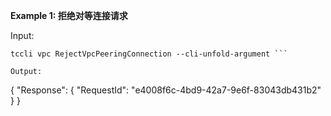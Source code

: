 **Example 1: 拒绝对等连接请求**



Input: 

```
tccli vpc RejectVpcPeeringConnection --cli-unfold-argument ```

Output: 
```
{
    "Response": {
        "RequestId": "e4008f6c-4bd9-42a7-9e6f-83043db431b2"
    }
}
```

